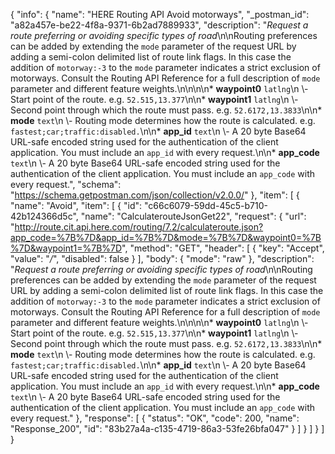 {
  "info": {
    "name": "HERE Routing API Avoid motorways",
    "_postman_id": "a82a457e-be22-4f8a-9371-6b2ad7889933",
    "description": "*Request a route preferring or avoiding specific types of road*\n\nRouting preferences can be added by extending the `mode` parameter of the request URL by adding a semi-colon delimited list of route link flags. In this case the addition of `motorway:-3` to the `mode` parameter indicates a strict exclusion of motorways. Consult the Routing API Reference for a full description of `mode` parameter and different feature weights.\n\n\n\n* **waypoint0**  `latlng`\n \\- Start point of the route.    e.g. `52.515,13.377`\n\n* **waypoint1**  `latlng`\n \\- Second point through which the route must pass.    e.g. `52.6172,13.3833`\n\n* **mode**  `text`\n \\- Routing mode determines how the route is calculated.    e.g. `fastest;car;traffic:disabled.`\n\n* **app_id**  `text`\n \\- A 20 byte Base64 URL-safe encoded string used for the authentication of the client application.    You must include an `app_id` with every request.\n\n* **app_code**  `text`\n \\- A 20 byte Base64 URL-safe encoded string used for the authentication of the client application.    You must include an `app_code` with every request.",
    "schema": "https://schema.getpostman.com/json/collection/v2.0.0/"
  },
  "item": [
    {
      "name": "Avoid",
      "item": [
        {
          "id": "c66c6079-59dd-45c5-b710-42b124366d5c",
          "name": "CalculaterouteJsonGet22",
          "request": {
            "url": "http://route.cit.api.here.com/routing/7.2/calculateroute.json?app_code=%7B%7D&app_id=%7B%7D&mode=%7B%7D&waypoint0=%7B%7D&waypoint1=%7B%7D",
            "method": "GET",
            "header": [
              {
                "key": "Accept",
                "value": "*/*",
                "disabled": false
              }
            ],
            "body": {
              "mode": "raw"
            },
            "description": "*Request a route preferring or avoiding specific types of road*\n\nRouting preferences can be added by extending the `mode` parameter of the request URL by adding a semi-colon delimited list of route link flags. In this case the addition of `motorway:-3` to the `mode` parameter indicates a strict exclusion of motorways. Consult the Routing API Reference for a full description of `mode` parameter and different feature weights.\n\n\n\n* **waypoint0**  `latlng`\n \\- Start point of the route.    e.g. `52.515,13.377`\n\n* **waypoint1**  `latlng`\n \\- Second point through which the route must pass.    e.g. `52.6172,13.3833`\n\n* **mode**  `text`\n \\- Routing mode determines how the route is calculated.    e.g. `fastest;car;traffic:disabled.`\n\n* **app_id**  `text`\n \\- A 20 byte Base64 URL-safe encoded string used for the authentication of the client application.    You must include an `app_id` with every request.\n\n* **app_code**  `text`\n \\- A 20 byte Base64 URL-safe encoded string used for the authentication of the client application.    You must include an `app_code` with every request."
          },
          "response": [
            {
              "status": "OK",
              "code": 200,
              "name": "Response_200",
              "id": "83b27a4a-c135-4719-86a3-53fe26bfa047"
            }
          ]
        }
      ]
    }
  ]
}